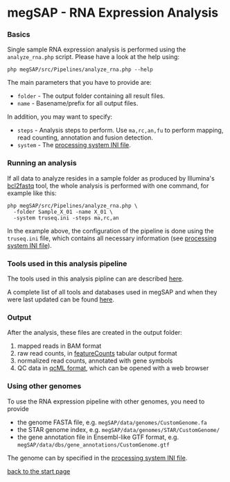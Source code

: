 # megSAP - RNA Expression Analysis

### Basics

Single sample RNA expression analysis is performed using the `analyze_rna.php`
script. Please have a look at the help using:

```shell
php megSAP/src/Pipelines/analyze_rna.php --help
```

The main parameters that you have to provide are:

* `folder` - The output folder containing all result files.
* `name` - Basename/prefix for all output files.

In addition, you may want to specify:

* `steps` - Analysis steps to perform. Use `ma,rc,an,fu` to perform
   mapping, read counting, annotation and fusion detection.
* `system` - The [processing system INI file](processing_system_ini_file.md).

### Running an analysis

If all data to analyze resides in a sample folder as produced by Illumina's
[bcl2fastq](http://support.illumina.com/sequencing/sequencing_software/bcl2fastq-conversion-software.html)
tool, the whole analysis is performed with one command, for example like this:

```shell
php megSAP/src/Pipelines/analyze_rna.php \
  -folder Sample_X_01 -name X_01 \
  -system truseq.ini -steps ma,rc,an
```

In the example above, the configuration of the pipeline is done using the
`truseq.ini` file, which contains all necessary information (see [processing
system INI file](processing_system_ini_file.md)).


### Tools used in this analysis pipeline

The tools used in this analysis pipline can are described [here](rna_expression_pipeline.md).

A complete list of all tools and databases used in megSAP and when they were last updated can be found [here](update_overview.md).

### Output

After the analysis, these files are created in the output folder:

1. mapped reads in BAM format
2. raw read counts, in [featureCounts](http://bioinf.wehi.edu.au/featureCounts/)
   tabular output format
3. normalized read counts, annotated with gene symbols
4. QC data in [qcML format](https://www.ncbi.nlm.nih.gov/pubmed/24760958), which
   can be opened with a web browser


### Using other genomes

To use the RNA expression pipeline with other genomes, you need to provide

* the genome FASTA file, e.g. `megSAP/data/genomes/CustomGenome.fa`
* the STAR genome index, e.g. `megSAP/data/genomes/STAR/CustomGenome/`
* the gene annotation file in Ensembl-like GTF format, e.g.
  `megSAP/data/dbs/gene_annotations/CustomGenome.gtf`

The genome can by specified in the [processing system INI
file](processing_system_ini_file.md).

[back to the start page](../README.md)

